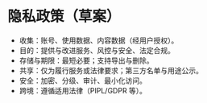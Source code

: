 ﻿# 隐私政策（草案）

- 收集：账号、使用数据、内容数据（经用户授权）。
- 目的：提供与改进服务、风控与安全、法定合规。
- 存储与期限：最短必要；支持导出与删除。
- 共享：仅为履行服务或法律要求；第三方名单与用途公示。
- 安全：加密、分级、审计、最小化访问。
- 跨境：遵循适用法律（PIPL/GDPR 等）。
